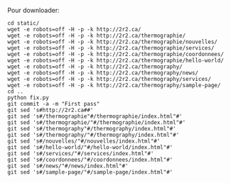 Pour downloader:

    cd static/
    wget -e robots=off -H -p -k http://2r2.ca/
    wget -e robots=off -H -p -k http://2r2.ca/thermographie/
    wget -e robots=off -H -p -k http://2r2.ca/thermographie/nouvelles/
    wget -e robots=off -H -p -k http://2r2.ca/thermographie/services/
    wget -e robots=off -H -p -k http://2r2.ca/thermographie/coordonnees/
    wget -e robots=off -H -p -k http://2r2.ca/thermographie/hello-world/
    wget -e robots=off -H -p -k http://2r2.ca/thermography/
    wget -e robots=off -H -p -k http://2r2.ca/thermography/news/
    wget -e robots=off -H -p -k http://2r2.ca/thermography/services/
    wget -e robots=off -H -p -k http://2r2.ca/thermography/sample-page/
    cd ..
    python fix.py
    git commit -a -m "First pass"
    git sed 's#http://2r2.ca##'
    git sed 's#/thermographie"#/thermographie/index.html"#'
    git sed 's#/thermographie/"#/thermographie/index.html"#'
    git sed 's#/thermography"#/thermography/index.html"#'
    git sed 's#/thermography/"#/thermography/index.html"#'
    git sed 's#/nouvelles/"#/nouvelles/index.html"#'
    git sed 's#/hello-world/"#/hello-world/index.html"#'
    git sed 's#/services/"#/services/index.html"#'
    git sed 's#/coordonnees/"#/coordonnees/index.html"#'
    git sed 's#/news/"#/news/index.html"#'
    git sed 's#/sample-page/"#/sample-page/index.html"#'

